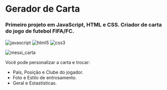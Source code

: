 # Gerador de Carta
### Primeiro projeto em JavaScript, HTML e CSS. Criador de carta do jogo de futebol FIFA/FC.
<div style="display: inline_block">
    <img align="center" alt="javascript" src="https://img.shields.io/badge/JavaScript-F7DF1E?style=for-the-badge&logo=javascript&logoColor=black">
    <img align="center" alt="html5" src="https://img.shields.io/badge/HTML5-E34F26?style=for-the-badge&logo=html5&logoColor=white">
    <img align="center" alt="css3" src="https://img.shields.io/badge/CSS3-1572B6?style=for-the-badge&logo=css3&logoColor=white"><br/>
</div>

![messi_carta](https://github.com/marlonwillian/gerador-de-carta/assets/127453272/4abac018-60df-4313-bed9-23849d4a9208)

Você pode personalizar a carta e trocar:

- País, Posição e Clube do jogador.
- Foto e Estilo de entrosamento. 
- Geral e Estastísticas.
